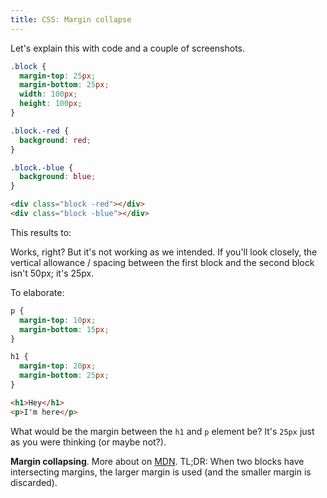 ```yaml
---
title: CSS: Margin collapse
---
```


Let's explain this with code and a couple of screenshots.

```css
.block {
  margin-top: 25px;
  margin-bottom: 25px;
  width: 100px;
  height: 100px;
}

.block.-red {
  background: red;
}

.block.-blue {
  background: blue;
}
```

```html
<div class="block -red"></div>
<div class="block -blue"></div>
```

This results to:

<!-- insert -->

Works, right? But it's not working as we intended. If you'll look closely, the vertical allowance / spacing between the first block and the second block isn't 50px; it's 25px.

To elaborate:

```css
p {
  margin-top: 10px;
  margin-bottom: 15px;
}

h1 {
  margin-top: 20px;
  margin-bottom: 25px;
}
```

```html
<h1>Hey</h1>
<p>I'm here</p>
```

What would be the margin between the `h1` and `p` element be? It's `25px` just as you were thinking (or maybe not?).

**Margin collapsing**. More about on [MDN](https://developer.mozilla.org/en-US/docs/Web/CSS/margin_collapsing). TL;DR: When two blocks have intersecting margins, the larger margin is used (and the smaller margin is discarded).

